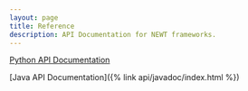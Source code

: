 ```yaml
---
layout: page
title: Reference
description: API Documentation for NEWT frameworks.
---
```


[Python API Documentation](https://nlpie.github.io/newt-python-api)

[Java API Documentation]({% link api/javadoc/index.html %})
